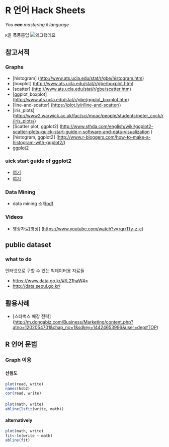 # R 언어 Hack Sheets

_You **can** mastering `R` language_

`R`을 폭풍흡입 ![왜그랬데요](http://i1.daumcdn.net/thumb/C160x90/?fname=http://i1.daumcdn.net/svc/image/U03/tvpot_thumb/v375566Y2gDYB1161y1DgE2/thumb.png)


## 참고서적

### Graphs
* [histogram] (http://www.ats.ucla.edu/stat/r/gbe/histogram.htm)
* [boxplot] (http://www.ats.ucla.edu/stat/r/gbe/boxplot.htm)
* [scatter] (http://www.ats.ucla.edu/stat/r/gbe/scatter.htm)
* [ggplot_boxplot] (http://www.ats.ucla.edu/stat/r/gbe/ggplot_boxplot.htm)
* [line-and-scatter] (https://plot.ly/r/line-and-scatter/)
* [iris_plots] (http://www2.warwick.ac.uk/fac/sci/moac/people/students/peter_cock/r/iris_plots/)
* [Scatter plot, ggplot2] (http://www.sthda.com/english/wiki/ggplot2-scatter-plots-quick-start-guide-r-software-and-data-visualization )
* [histogram, ggplot2] (http://www.r-bloggers.com/how-to-make-a-histogram-with-ggplot2/)
* [ggplot2](http://www.cookbook-r.com/Graphs/Plotting_distributions_(ggplot2)/)

### uick start guide of ggplot2
* [여기](http://www.sthda.com/english/wiki/ggplot2-histogram-plot-quick-start-guide-r-software-and-data-visualization)
* [여기](http://www.sthda.com/english/wiki/ggplot2-histogram-easy-histogram-graph-with-ggplot2-r-package)

### Data Mining
* data mining 소개[pdf](http://datamining.dongguk.ac.kr/R/R%EC%9D%98%EC%84%A4%EC%B9%98%EB%B0%8F%EA%B8%B0%EB%B3%B8%EC%82%AC%EC%9A%A9%EB%B2%95.pdf)

### Videos
* 영상자료[영상] (https://www.youtube.com/watch?v=rqrrTfy-z-c)


## public dataset
### what to do
인터넷으로 구할 수 있는 빅데이터용 자료들
* https://www.data.go.kr/#/L21haW4=
* http://data.seoul.go.kr/

## 활용사례
* [스타벅스 매장 전략] (http://m.dongabiz.com/Business/Marketing/content.php?atno=1202054701&chap_no=1&sdkey=14424653996&user=dep#TOP)


## R 언어 문법


### Graph 이용

#### 산점도
```R
plot(read, write)
names(hsb2)
cor(read, write)
```
####
```R
plot(math, write)
abline(lsfit(write, math))
```

#### alternatively
```R
plot(math, write)
fit<-lm(write ~ math)
abline(fit)
```
